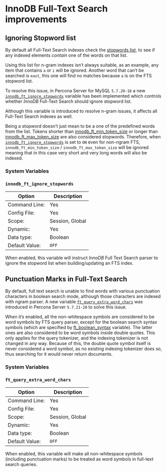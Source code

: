 # InnoDB Full-Text Search improvements

## Ignoring Stopword list

By default all Full-Text Search indexes check the [stopwords list](https://dev.mysql.com/doc/refman/5.7/en/fulltext-stopwords.html),
to see if any indexed elements *contain* one of the words on that list.

Using this list for n-gram indexes isn’t always suitable, as an example, any
item that contains `a` or `i` will be ignored. Another word that can’t be
searched is `east`, this one will find no matches because `a` is on the
FTS stopword list.

To resolve this issue, in Percona Server for MySQL `5.7.20-18` a new [`innodb_ft_ignore_stopwords`](#innodbftignorestopwords) variable has been implemented
which controls whether *InnoDB* Full-Text Search should ignore stopword list.

Although this variable is introduced to resolve n-gram issues, it affects
all Full-Text Search indexes as well.

Being a stopword doesn’t just mean to be a one of the predefined
words from the list. Tokens shorter than [innodb_ft_min_token_size](https://dev.mysql.com/doc/refman/5.7/en/innodb-parameters.html#sysvar_innodb_ft_min_token_size)
or longer than [innodb_ft_max_token_size](https://dev.mysql.com/doc/refman/5.7/en/innodb-parameters.html#sysvar_innodb_ft_max_token_size)
are also considered stopwords. Therefore, when [`innodb_ft_ignore_stopwords`](#innodbftignorestopwords) is set to `ON` even for non-ngram
FTS, `innodb_ft_min_token_size` / `innodb_ft_max_token_size` will be
ignored meaning that in this case very short and very long words will
also be indexed.

### System Variables

### `innodb_ft_ignore_stopwords`
| Option         | Description        |
| -------------- | ------------------ |
| Command Line:  | Yes |
| Config File:   | Yes                |
| Scope:         | Session, Global    |
| Dynamic:       | Yes                 |
| Data type:     | Boolean            |
| Default Value: | ``OFF`` |

When enabled, this variable will instruct *InnoDB* Full Text Search
parser to ignore the stopword list when building/updating an FTS index.

## Punctuation Marks in Full-Text Search

By default, full text search is unable to find words with various punctuation
characters in boolean search mode, although those characters are
indexed with ngram parser. A new variable [`ft_query_extra_word_chars`](#ftqueryextrawordchars) was introduced in Percona Server `5.7.21-20` to solve this issue.

When it’s enabled, all the non-whitespace symbols are considered to be
word symbols by FTS query parser, except for the boolean search syntax
symbols (which are specified by [ft_boolean_syntax](https://dev.mysql.com/doc/refman/5.7/en/server-system-variables.html#sysvar_ft_boolean_syntax) variable). The latter ones are also considered to be word symbols inside
double quotes. This only applies for the query tokenizer, and the
indexing tokenizer is not changed in any way. Because of this, the
double quote symbol itself is never considered a word symbol, as no
existing indexing tokenizer does so, thus searching for it would never
return documents.

### System Variables

### `ft_query_extra_word_chars`
| Option         | Description        |
| -------------- | ------------------ |
| Command Line:  | Yes |
| Config File:   | Yes                |
| Scope:         | Session, Global    |
| Dynamic:       | Yes                 |
| Data type:     | Boolean            |
| Default Value: | ``OFF`` |

When enabled, this variable will make all non-whitespace symbols (including
punctuation marks) to be treated as word symbols in full-text search queries.
